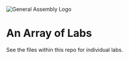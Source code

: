 ![General Assembly Logo](http://i.imgur.com/ke8USTq.png)

# An Array of Labs

See the files within this repo for individual labs.
